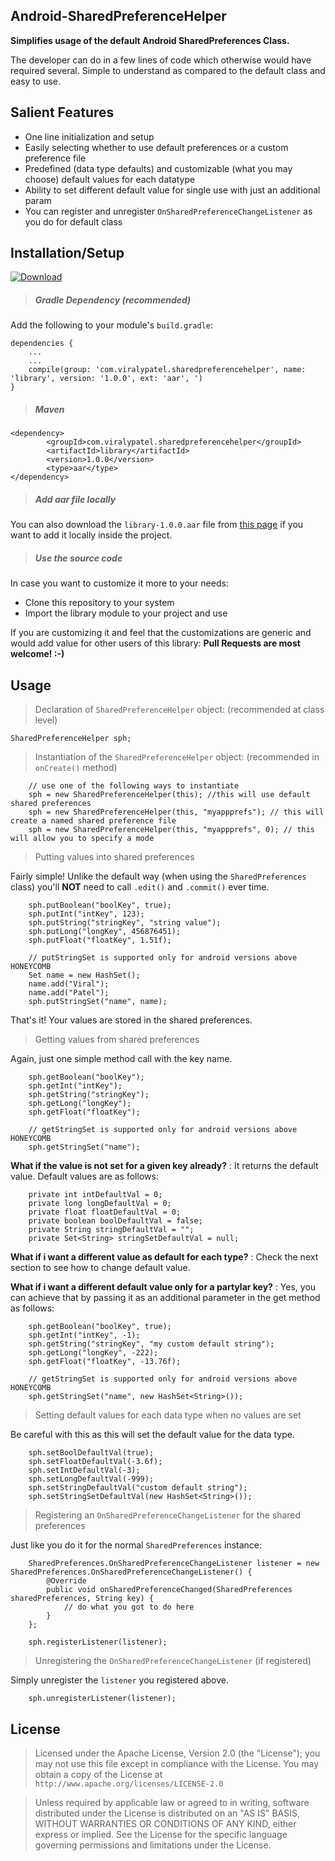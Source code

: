 ## Android-SharedPreferenceHelper

**Simplifies usage of the default Android SharedPreferences Class.**

The developer can do in a few lines of code which otherwise would have required several. Simple to understand as compared to the default class and easy to use.

## Salient Features

- One line initialization and setup
- Easily selecting whether to use default preferences or a custom preference file
- Predefined (data type defaults) and customizable (what you may choose) default values for each datatype
- Ability to set different default value for single use with just an additional param
- You can register and unregister `OnSharedPreferenceChangeListener` as you do for default class 

## Installation/Setup

[ ![Download](https://api.bintray.com/packages/viralypatel/maven/Android-SharedPreferenceHelper/images/download.svg) ](https://bintray.com/viralypatel/maven/Android-SharedPreferenceHelper/_latestVersion)

> ##### Gradle Dependency (recommended)

Add the following to your module's `build.gradle`:

    dependencies {
        ...
        ...
        compile(group: 'com.viralypatel.sharedpreferencehelper', name: 'library', version: '1.0.0', ext: 'aar', ')
    }


> ##### Maven

    <dependency>
            <groupId>com.viralypatel.sharedpreferencehelper</groupId>
            <artifactId>library</artifactId>
            <version>1.0.0</version>
            <type>aar</type>
    </dependency>

> ##### Add aar file locally

You can also download the `library-1.0.0.aar` file from [this page](https://bintray.com/viralypatel/maven/Android-SharedPreferenceHelper/view#files) if you want to add it locally inside the project.

> ##### Use the source code

In case you want to customize it more to your needs:

- Clone this repository to your system
- Import the library module to your project and use

If you are customizing it and feel that the customizations are generic and would add value for other users of this library: **Pull Requests are most welcome! :-)**

## Usage

> Declaration of `SharedPreferenceHelper` object: (recommended at class level)

    SharedPreferenceHelper sph; 
    
> Instantiation of the `SharedPreferenceHelper` object: (recommended in `onCreate()` method)
 
        // use one of the following ways to instantiate
        sph = new SharedPreferenceHelper(this); //this will use default shared preferences
        sph = new SharedPreferenceHelper(this, "myappprefs"); // this will create a named shared preference file
        sph = new SharedPreferenceHelper(this, "myappprefs", 0); // this will allow you to specify a mode

> Putting values into shared preferences

Fairly simple! Unlike the default way (when using the `SharedPreferences` class) you'll **NOT** need to call `.edit()` and `.commit()` ever time.

        sph.putBoolean("boolKey", true);
        sph.putInt("intKey", 123);
        sph.putString("stringKey", "string value");
        sph.putLong("longKey", 456876451);
        sph.putFloat("floatKey", 1.51f);

        // putStringSet is supported only for android versions above HONEYCOMB
        Set name = new HashSet();
        name.add("Viral");
        name.add("Patel");
        sph.putStringSet("name", name);

That's it! Your values are stored in the shared preferences.

> Getting values from shared preferences

Again, just one simple method call with the key name.

        sph.getBoolean("boolKey");
        sph.getInt("intKey");
        sph.getString("stringKey");
        sph.getLong("longKey");
        sph.getFloat("floatKey");

        // getStringSet is supported only for android versions above HONEYCOMB
        sph.getStringSet("name");

**What if the value is not set for a given key already?** : It returns the default value.
 Default values are as follows:
 
        private int intDefaultVal = 0;
        private long longDefaultVal = 0;
        private float floatDefaultVal = 0;
        private boolean boolDefaultVal = false;
        private String stringDefaultVal = "";
        private Set<String> stringSetDefaultVal = null;

**What if i want a different value as default for each type?** : Check the next section to see how to change default value.

**What if i want a different default value only for a partylar key?** : Yes, you can achieve that by passing it as an additional parameter in the get method as follows:
 
        sph.getBoolean("boolKey", true);
        sph.getInt("intKey", -1);
        sph.getString("stringKey", "my custom default string");
        sph.getLong("longKey", -222);
        sph.getFloat("floatKey", -13.76f);

        // getStringSet is supported only for android versions above HONEYCOMB
        sph.getStringSet("name", new HashSet<String>());
 
> Setting default values for each data type when no values are set

Be careful with this as this will set the default value for the data type.

        sph.setBoolDefaultVal(true);
        sph.setFloatDefaultVal(-3.6f);
        sph.setIntDefaultVal(-3);
        sph.setLongDefaultVal(-999);
        sph.setStringDefaultVal("custom default string");
        sph.setStringSetDefaultVal(new HashSet<String>());

> Registering an `OnSharedPreferenceChangeListener` for the shared preferences 

Just like you do it for the normal `SharedPreferences` instance:

        SharedPreferences.OnSharedPreferenceChangeListener listener = new SharedPreferences.OnSharedPreferenceChangeListener() {
            @Override
            public void onSharedPreferenceChanged(SharedPreferences sharedPreferences, String key) {
                // do what you got to do here
            }
        };
        
        sph.registerListener(listener);

> Unregistering the `OnSharedPreferenceChangeListener` (if registered)

Simply unregister the `listener` you registered above.

        sph.unregisterListener(listener);

## License

> Licensed under the Apache License, Version 2.0 (the "License"); you may not use this file except in compliance with the License. You may obtain a copy of the License at `http://www.apache.org/licenses/LICENSE-2.0`

> Unless required by applicable law or agreed to in writing, software distributed under the License is distributed on an "AS IS" BASIS, WITHOUT WARRANTIES OR CONDITIONS OF ANY KIND, either express or implied. See the License for the specific language governing permissions and limitations under the License.





